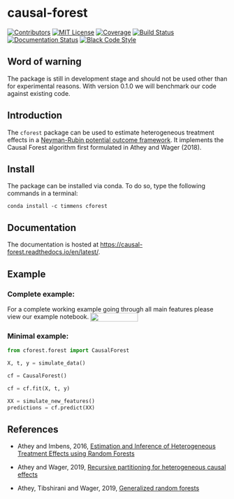 # causal-forest

[![Contributors][contributors-badge]][contributors-url]
[![MIT License][license-badge]][license-url]
[![Coverage][coverage-badge]][coverage-url]
[![Build Status][build-badge]][build-url]
[![Documentation Status][documentation-badge]][documentation-url]
[![Black Code Style][black-badge]][black-url]

## Word of warning

The package is still in development stage and should not be used other than for
experimental reasons.
With version 0.1.0 we will benchmark our code against existing code.

## Introduction

The ``cforest`` package can be used to estimate heterogeneous treatment effects
in a [Neyman-Rubin potential outcome framework](https://en.wikipedia.org/wiki/Rubin_causal_model).
It implements the Causal Forest algorithm first formulated in Athey and Wager (2018).


## Install

The package can be installed via conda. To do so, type the following commands in a terminal:

```console
conda install -c timmens cforest
```


## Documentation

The documentation is hosted at https://causal-forest.readthedocs.io/en/latest/.


## Example

### Complete example:

For a complete working example going through all main features please view our example notebook.
<a href="https://nbviewer.jupyter.org/github/timmens/causal-forest/blob/master/docs/source/getting_started/example.ipynb"
   target="_parent">
   <img align="center" 
  src="https://raw.githubusercontent.com/jupyter/design/master/logos/Badges/nbviewer_badge.png" 
      width="109" height="20">
</a>

### Minimal example:

```python
from cforest.forest import CausalForest

X, t, y = simulate_data()

cf = CausalForest()

cf = cf.fit(X, t, y)

XX = simulate_new_features()
predictions = cf.predict(XX)
```

## References

- Athey and Imbens, 2016, [Estimation and Inference of Heterogeneous Treatment Effects using Random Forests](https://www.tandfonline.com/doi/full/10.1080/01621459.2017.1319839)

- Athey and Wager, 2019, [Recursive partitioning for heterogeneous causal effects](https://www.pnas.org/content/113/27/7353)

- Athey, Tibshirani and Wager, 2019, [Generalized random forests](https://projecteuclid.org/euclid.aos/1547197251)



[contributors-badge]: https://img.shields.io/github/contributors/timmens/causal-forest
[contributors-url]: https://github.com/timmens/causal-forest/graphs/contributors
[license-badge]: https://img.shields.io/badge/License-MIT-yellow.svg
[license-url]: https://github.com/timmens/causal-forest/blob/master/LICENSE
[build-badge]: https://travis-ci.org/timmens/causal-forest.svg?branch=master
[build-url]: https://travis-ci.org/timmens/causal-forest
[coverage-badge]:https://codecov.io/gh/timmens/causal-forest/branch/master/graph/badge.svg
[coverage-url]:https://codecov.io/gh/timmens/causal-forest
[documentation-badge]:https://readthedocs.org/projects/causal-forest/badge/?version=latest
[documentation-url]:https://causal-forest.readthedocs.io/en/latest/?badge=latest
[black-badge]:https://img.shields.io/badge/code%20style-black-000000.svg
[black-url]:https://github.com/psf/black
